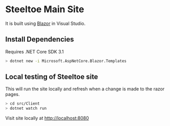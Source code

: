 # Steeltoe Main Site

It is built using [Blazor](https://docs.microsoft.com/en-us/aspnet/core/blazor/) in Visual Studio. 

## Install Dependencies
Requires .NET Core SDK 3.1

```bash
> dotnet new -i Microsoft.AspNetCore.Blazor.Templates
```

## Local testing of Steeltoe site

This will run the site locally and refresh when a change is made to the razor pages.

```bash
> cd src/Client
> dotnet watch run
```

Visit site locally at [http://localhost:8080](http://localhost:8080)

